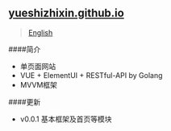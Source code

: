 ## [yueshizhixin.github.io](https://yueshizhixin.github.io)
>[English](README.en.md)

####简介
- 单页面网站
- VUE + ElementUI + RESTful-API by Golang
- MVVM框架

####更新
- v0.0.1 基本框架及首页等模块
